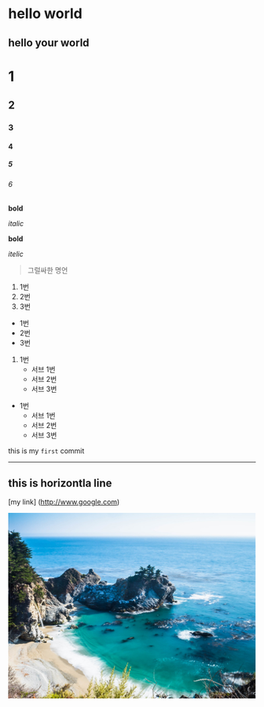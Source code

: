# hello world
## hello your world

# 1
## 2
### 3
#### 4
##### 5
###### 6

**bold**

*italic*

__bold__

_itelic_

> 그럴싸한 명언

1. 1번
2. 2번
3. 3번

- 1번
- 2번
- 3번

1. 1번
    - 서브 1번
    - 서브 2번
    - 서브 3번

- 1번
    - 서브 1번
    - 서브 2번
    - 서브 3번

this is my `first` commit

---
this is horizontla line
---


[my link] (http://www.google.com)

![alt text](image.png)
